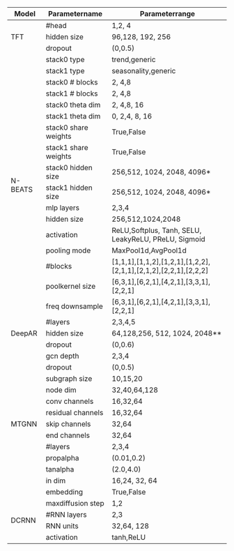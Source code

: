 
<table>
    <thead>
        <tr>
            <th>Model</th>
            <th>Parametername</th>
            <th>Parameterrange</th>
        </tr>
    </thead>
    <tbody>
        <tr>
            <td rowspan="3">TFT</td>
            <td>#head</td>
            <td>1,2, 4</td>
        </tr>
        <tr>
            <td>hidden size</td>
            <td>96,128, 192, 256</td>
        </tr>
        <tr>
            <td>dropout</td>
            <td>(0,0.5)</td>
        </tr>
        <tr>
            <td rowspan="17">N-BEATS</td>
            <td>stack0 type</td>
            <td>trend,generic</td>
        </tr>
        <tr>
            <td>stack1 type</td>
            <td>seasonality,generic</td>
        </tr>
        <tr>
            <td>stack0 # blocks</td>
            <td>2, 4,8</td>
        </tr>
        <tr>
            <td>stack1 # blocks</td>
            <td>2, 4,8</td>
        </tr>
        <tr>
            <td>stack0 theta dim</td>
            <td>2, 4,8, 16</td>
        </tr>
        <tr>
            <td>stack1 theta dim</td>
            <td>0, 2,4, 8, 16</td>
        </tr>
        <tr>
            <td>stack0 share weights</td>
            <td>True,False</td>
        </tr>
        <tr>
            <td>stack1 share weights</td>
            <td>True,False</td>
        </tr>
        <tr>
            <td>stack0 hidden size</td>
            <td>256,512, 1024, 2048, 4096*</td>
        </tr>
        <tr>
            <td>stack1 hidden size</td>
            <td>256,512, 1024, 2048, 4096*</td>
        </tr>
        <tr>
            <td>mlp layers</td>
            <td>2,3,4</td>
        </tr>
        <tr>
            <td>hidden size</td>
            <td>256,512,1024,2048</td>
        </tr>
        <tr>
            <td>activation</td>
            <td>ReLU,Softplus, Tanh, SELU, LeakyReLU, PReLU, Sigmoid</td>
        </tr>
        <tr>
            <td>pooling mode</td>
            <td>MaxPool1d,AvgPool1d</td>
        </tr>
        <tr>
            <td>#blocks</td>
            <td>[1,1,1],[1,1,2],[1,2,1],[1,2,2],[2,1,1],[2,1,2],[2,2,1],[2,2,2]</td>
        </tr>
        <tr>
            <td>poolkernel size</td>
            <td>[6,3,1],[6,2,1],[4,2,1],[3,3,1],[2,2,1]</td>
        </tr>
        <tr>
            <td>freq downsample</td>
            <td>[6,3,1],[6,2,1],[4,2,1],[3,3,1],[2,2,1]</td>
        </tr>
        <tr>
            <td rowspan="3">DeepAR</td>
            <td>#layers</td>
            <td>2,3,4,5</td>
        </tr>
        <tr>
            <td>hidden size</td>
            <td>64,128,256, 512, 1024, 2048**</td>
        </tr>
        <tr>
            <td>dropout</td>
            <td>(0,0.6)</td>
        </tr>
        <tr>
            <td rowspan="13">MTGNN</td>
            <td>gcn depth</td>
            <td>2,3,4</td>
        </tr>
        <tr>
            <td>dropout</td>
            <td>(0,0.5)</td>
        </tr>
        <tr>
            <td>subgraph size</td>
            <td>10,15,20</td>
        </tr>
        <tr>
            <td>node dim</td>
            <td>32,40,64,128</td>
        </tr>
        <tr>
            <td>conv channels</td>
            <td>16,32,64</td>
        </tr>
        <tr>
            <td>residual channels</td>
            <td>16,32,64</td>
        </tr>
        <tr>
            <td>skip channels</td>
            <td>32,64</td>
        </tr>
        <tr>
            <td>end channels</td>
            <td>32,64</td>
        </tr>
        <tr>
            <td>#layers</td>
            <td>2,3,4</td>
        </tr>
        <tr>
            <td>propalpha</td>
            <td>(0.01,0.2)</td>
        </tr>
        <tr>
            <td>tanalpha</td>
            <td>(2.0,4.0)</td>
        </tr>
        <tr>
            <td>in dim</td>
            <td>16,24, 32, 64</td>
        </tr>
        <tr>
            <td>embedding</td>
            <td>True,False</td>
        </tr>
        <tr>
            <td rowspan="4">DCRNN</td>
            <td>maxdiffusion step</td>
            <td>1,2</td>
        </tr>
        <tr>
            <td>#RNN layers</td>
            <td>2,3</td>
        </tr>
        <tr>
            <td>RNN units</td>
            <td>32,64, 128</td>
        </tr>
        <tr>
            <td>activation</td>
            <td>tanh,ReLU</td>
        </tr>
    </tbody>
</table>
